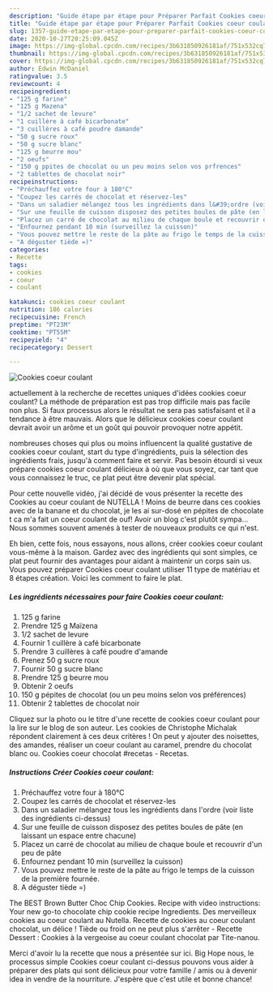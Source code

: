 ```yaml
---
description: "Guide étape par étape pour Préparer Parfait Cookies coeur coulant"
title: "Guide étape par étape pour Préparer Parfait Cookies coeur coulant"
slug: 1357-guide-etape-par-etape-pour-preparer-parfait-cookies-coeur-coulant
date: 2020-10-27T20:25:09.045Z
image: https://img-global.cpcdn.com/recipes/3b631850926181af/751x532cq70/cookies-coeur-coulant-photo-principale-de-la-recette.jpg
thumbnail: https://img-global.cpcdn.com/recipes/3b631850926181af/751x532cq70/cookies-coeur-coulant-photo-principale-de-la-recette.jpg
cover: https://img-global.cpcdn.com/recipes/3b631850926181af/751x532cq70/cookies-coeur-coulant-photo-principale-de-la-recette.jpg
author: Edwin McDaniel
ratingvalue: 3.5
reviewcount: 4
recipeingredient:
- "125 g farine"
- "125 g Mazena"
- "1/2 sachet de levure"
- "1 cuillère à café bicarbonate"
- "3 cuillères à café poudre damande"
- "50 g sucre roux"
- "50 g sucre blanc"
- "125 g beurre mou"
- "2 oeufs"
- "150 g ppites de chocolat ou un peu moins selon vos prfrences"
- "2 tablettes de chocolat noir"
recipeinstructions:
- "Préchauffez votre four à 180°C"
- "Coupez les carrés de chocolat et réservez-les"
- "Dans un saladier mélangez tous les ingrédients dans l&#39;ordre (voir liste des ingrédients ci-dessus)"
- "Sur une feuille de cuisson disposez des petites boules de pâte (en laissant un espace entre chacune)"
- "Placez un carré de chocolat au milieu de chaque boule et recouvrir d&#39;un peu de pâte"
- "Enfournez pendant 10 min (surveillez la cuisson)"
- "Vous pouvez mettre le reste de la pâte au frigo le temps de la cuisson de la première fournée."
- "A déguster tiède =)"
categories:
- Recette
tags:
- cookies
- coeur
- coulant

katakunci: cookies coeur coulant 
nutrition: 186 calories
recipecuisine: French
preptime: "PT23M"
cooktime: "PT55M"
recipeyield: "4"
recipecategory: Dessert

---
```



![Cookies coeur coulant](https://img-global.cpcdn.com/recipes/3b631850926181af/751x532cq70/cookies-coeur-coulant-photo-principale-de-la-recette.jpg)

actuellement à la recherche de recettes uniques d'idées cookies coeur coulant? La méthode de préparation est pas trop difficile mais pas facile non plus. Si faux processus alors le résultat ne sera pas satisfaisant et il a tendance à être mauvais. Alors que le délicieux cookies coeur coulant devrait avoir un arôme et un goût qui pouvoir provoquer notre appétit.

nombreuses choses qui plus ou moins influencent la qualité gustative de cookies coeur coulant, start du type d'ingrédients, puis la sélection des ingrédients frais, jusqu'à comment faire et servir. Pas besoin étourdi si veux prépare cookies coeur coulant délicieux à où que vous soyez, car tant que vous connaissez le truc, ce plat peut être devenir plat spécial.

Pour cette nouvelle vidéo, j&#39;ai décidé de vous présenter la recette des Cookies au coeur coulant de NUTELLA ! Moins de beurre dans ces cookies avec de la banane et du chocolat, je les ai sur-dosé en pépites de chocolate t ca m&#39;a fait un coeur coulant de ouf! Avoir un blog c&#39;est plutôt sympa… Nous sommes souvent amenés à tester de nouveaux produits ce qui n&#39;est.


Eh bien, cette fois, nous essayons, nous allons, créer cookies coeur coulant vous-même à la maison. Gardez avec des ingrédients qui sont simples, ce plat peut fournir des avantages pour aidant à maintenir un corps sain us. Vous pouvez préparer Cookies coeur coulant utiliser 11 type de matériau et 8 étapes création. Voici les comment to faire le plat.

<!--inarticleads1-->

##### Les ingrédients nécessaires pour faire Cookies coeur coulant:

1.  125 g farine
1. Prendre 125 g Maïzena
1.  1/2 sachet de levure
1. Fournir 1 cuillère à café bicarbonate
1. Prendre 3 cuillères à café poudre d&#39;amande
1. Prenez 50 g sucre roux
1. Fournir 50 g sucre blanc
1. Prendre 125 g beurre mou
1. Obtenir 2 oeufs
1.  150 g pépites de chocolat (ou un peu moins selon vos préférences)
1. Obtenir 2 tablettes de chocolat noir


Cliquez sur la photo ou le titre d&#39;une recette de cookies coeur coulant pour la lire sur le blog de son auteur. Les cookies de Christophe Michalak répondent clairement à ces deux critères ! On peut y ajouter des noisettes, des amandes, réaliser un coeur coulant au caramel, prendre du chocolat blanc ou. Cookies coeur chocolat #recetas - Recetas. 

<!--inarticleads2-->

##### Instructions Créer Cookies coeur coulant:

1. Préchauffez votre four à 180°C
1. Coupez les carrés de chocolat et réservez-les
1. Dans un saladier mélangez tous les ingrédients dans l&#39;ordre (voir liste des ingrédients ci-dessus)
1. Sur une feuille de cuisson disposez des petites boules de pâte (en laissant un espace entre chacune)
1. Placez un carré de chocolat au milieu de chaque boule et recouvrir d&#39;un peu de pâte
1. Enfournez pendant 10 min (surveillez la cuisson)
1. Vous pouvez mettre le reste de la pâte au frigo le temps de la cuisson de la première fournée.
1. A déguster tiède =)


The BEST Brown Butter Choc Chip Cookies. Recipe with video instructions: Your new go-to chocolate chip cookie recipe Ingredients. Des merveilleux cookies au coeur coulant au Nutella. Recette de cookies au coeur coulant chocolat, un délice ! Tiède ou froid on ne peut plus s&#39;arrêter - Recette Dessert : Cookies à la vergeoise au coeur coulant chocolat par Tite-nanou. 


Merci d'avoir lu la recette que nous a présentée sur ici. Big Hope nous, le processus simple Cookies coeur coulant ci-dessus pouvons vous aider à préparer des plats qui sont délicieux pour votre famille / amis ou à devenir idea in vendre de la nourriture. J'espère que c'est utile et bonne chance!
